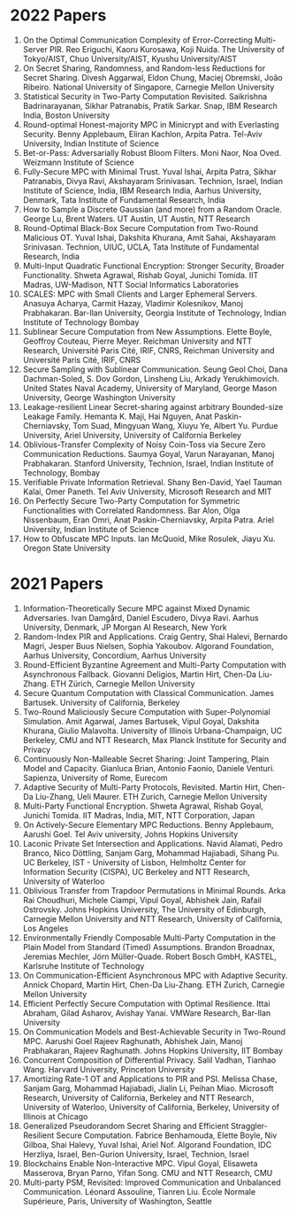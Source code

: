 # 2022 Papers
1. On the Optimal Communication Complexity of Error-Correcting Multi-Server PIR. Reo Eriguchi, Kaoru Kurosawa, Koji Nuida. The University of Tokyo/AIST, Chuo University/AIST, Kyushu University/AIST
2. On Secret Sharing, Randomness, and Random-less Reductions for Secret Sharing. Divesh Aggarwal, Eldon Chung, Maciej Obremski, João Ribeiro. National University of Singapore, Carnegie Mellon University
3. Statistical Security in Two-Party Computation Revisited. Saikrishna Badrinarayanan, Sikhar Patranabis, Pratik Sarkar. Snap, IBM Research India, Boston University
4. Round-optimal Honest-majority MPC in Minicrypt and with Everlasting Security. Benny Applebaum, Eliran Kachlon, Arpita Patra. Tel-Aviv University, Indian Institute of Science
5. Bet-or-Pass: Adversarially Robust Bloom Filters. Moni Naor, Noa Oved. Weizmann Institute of Science
6. Fully-Secure MPC with Minimal Trust. Yuval Ishai, Arpita Patra, Sikhar Patranabis, Divya Ravi, Akshayaram Srinivasan. Technion, Israel, Indian Institute of Science, India, IBM Research India, Aarhus University, Denmark, Tata Institute of Fundamental Research, India
7. How to Sample a Discrete Gaussian (and more) from a Random Oracle. George Lu, Brent Waters. UT Austin, UT Austin, NTT Research
8. Round-Optimal Black-Box Secure Computation from Two-Round Malicious OT. Yuval Ishai, Dakshita Khurana, Amit Sahai, Akshayaram Srinivasan. Technion, UIUC, UCLA, Tata Institute of Fundamental Research, India
9. Multi-Input Quadratic Functional Encryption: Stronger Security, Broader Functionality. Shweta Agrawal, Rishab Goyal, Junichi Tomida. IIT Madras, UW-Madison, NTT Social Informatics Laboratories
10. SCALES: MPC with Small Clients and Larger Ephemeral Servers. Anasuya Acharya, Carmit Hazay, Vladimir Kolesnikov, Manoj Prabhakaran. Bar-Ilan University, Georgia Institute of Technology, Indian Institute of Technology Bombay
11. Sublinear Secure Computation from New Assumptions. Elette Boyle, Geoffroy Couteau, Pierre Meyer. Reichman University and NTT Research, Université Paris Cité, IRIF, CNRS, Reichman University and Université Paris Cité, IRIF, CNRS
12. Secure Sampling with Sublinear Communication. Seung Geol Choi, Dana Dachman-Soled, S. Dov Gordon, Linsheng Liu, Arkady Yerukhimovich. United States Naval Academy, University of Maryland, George Mason University, George Washington University
13. Leakage-resilient Linear Secret-sharing against arbitrary Bounded-size Leakage Family. Hemanta K. Maji, Hai Nguyen, Anat Paskin-Cherniavsky, Tom Suad, Mingyuan Wang, Xiuyu Ye, Albert Yu. Purdue University, Ariel University, University of California Berkeley
14. Oblivious-Transfer Complexity of Noisy Coin-Toss via Secure Zero Communication Reductions. Saumya Goyal, Varun Narayanan, Manoj Prabhakaran. Stanford University, Technion, Israel, Indian Institute of Technology, Bombay
15. Verifiable Private Information Retrieval. Shany Ben-David, Yael Tauman Kalai, Omer Paneth. Tel Aviv University, Microsoft Research and MIT
16. On Perfectly Secure Two-Party Computation for Symmetric Functionalities with Correlated Randomness. Bar Alon, Olga Nissenbaum, Eran Omri, Anat Paskin-Cherniavsky, Arpita Patra. Ariel University, Indian Institute of Science
17. How to Obfuscate MPC Inputs. Ian McQuoid, Mike Rosulek, Jiayu Xu. Oregon State University

# 2021 Papers
1. Information-Theoretically Secure MPC against Mixed Dynamic Adversaries. Ivan Damgård, Daniel Escudero, Divya Ravi. Aarhus University, Denmark, JP Morgan AI Research, New York
2. Random-Index PIR and Applications. Craig Gentry, Shai Halevi, Bernardo Magri, Jesper Buus Nielsen, Sophia Yakoubov. Algorand Foundation, Aarhus University, Concordium, Aarhus University
3. Round-Efficient Byzantine Agreement and Multi-Party Computation with Asynchronous Fallback. Giovanni Deligios, Martin Hirt, Chen-Da Liu-Zhang. ETH Zürich, Carnegie Mellon University
4. Secure Quantum Computation with Classical Communication. James Bartusek. University of California, Berkeley
5. Two-Round Maliciously Secure Computation with Super-Polynomial Simulation. Amit Agarwal, James Bartusek, Vipul Goyal, Dakshita Khurana, Giulio Malavolta. University of Illinois Urbana-Champaign, UC Berkeley, CMU and NTT Research, Max Planck Institute for Security and Privacy
6. Continuously Non-Malleable Secret Sharing: Joint Tampering, Plain Model and Capacity. Gianluca Brian, Antonio Faonio, Daniele Venturi. Sapienza, University of Rome, Eurecom
7. Adaptive Security of Multi-Party Protocols, Revisited. Martin Hirt, Chen-Da Liu-Zhang, Ueli Maurer. ETH Zurich, Carnegie Mellon University
8. Multi-Party Functional Encryption. Shweta Agrawal, Rishab Goyal, Junichi Tomida. IIT Madras, India, MIT, NTT Corporation, Japan
9. On Actively-Secure Elementary MPC Reductions. Benny Applebaum, Aarushi Goel. Tel Aviv university, Johns Hopkins University
10. Laconic Private Set Intersection and Applications. Navid Alamati, Pedro Branco, Nico Döttling, Sanjam Garg, Mohammad Hajiabadi, Sihang Pu. UC Berkeley, IST - University of Lisbon, Helmholtz Center for Information Security (CISPA), UC Berkeley and NTT Research, University of Waterloo
11. Oblivious Transfer from Trapdoor Permutations in Minimal Rounds. Arka Rai Choudhuri, Michele Ciampi, Vipul Goyal, Abhishek Jain, Rafail Ostrovsky. Johns Hopkins University, The University of Edinburgh, Carnegie Mellon University and NTT Research, University of California, Los Angeles
12. Environmentally Friendly Composable Multi-Party Computation in the Plain Model from Standard (Timed) Assumptions. Brandon Broadnax, Jeremias Mechler, Jörn Müller-Quade. Robert Bosch GmbH, KASTEL, Karlsruhe Institute of Technology
13. On Communication-Efficient Asynchronous MPC with Adaptive Security. Annick Chopard, Martin Hirt, Chen-Da Liu-Zhang. ETH Zurich, Carnegie Mellon University
14. Efficient Perfectly Secure Computation with Optimal Resilience. Ittai Abraham, Gilad Asharov, Avishay Yanai. VMWare Research, Bar-Ilan University
15. On Communication Models and Best-Achievable Security in Two-Round MPC. Aarushi Goel Rajeev Raghunath, Abhishek Jain, Manoj Prabhakaran, Rajeev Raghunath. Johns Hopkins University, IIT Bombay
16. Concurrent Composition of Differential Privacy. Salil Vadhan, Tianhao Wang. Harvard University, Princeton University
17. Amortizing Rate-1 OT and Applications to PIR and PSI. Melissa Chase, Sanjam Garg, Mohammad Hajiabadi, Jialin Li, Peihan Miao. Microsoft Research, University of California, Berkeley and NTT Research, University of Waterloo, University of California, Berkeley, University of Illinois at Chicago
18. Generalized Pseudorandom Secret Sharing and Efficient Straggler-Resilient Secure Computation. Fabrice Benhamouda, Elette Boyle, Niv Gilboa, Shai Halevy, Yuval Ishai, Ariel Nof. Algorand Foundation, IDC Herzliya, Israel, Ben-Gurion University, Israel, Technion, Israel
19. Blockchains Enable Non-Interactive MPC. Vipul Goyal, Elisaweta Masserova, Bryan Parno, Yifan Song. CMU and NTT Research, CMU
20. Multi-party PSM, Revisited: Improved Communication and Unbalanced Communication. Léonard Assouline, Tianren Liu. École Normale Supérieure, Paris, University of Washington, Seattle
